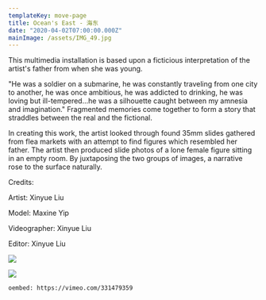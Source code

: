 ```yaml
---
templateKey: move-page
title: Ocean's East - 海东
date: "2020-04-02T07:00:00.000Z"
mainImage: /assets/IMG_49.jpg
---
```

This multimedia installation is based upon a ficticious interpretation of the artist's father from when she was young. 

"He was a soldier on a submarine, he was constantly traveling from one city to another, he was once ambitious, he was addicted to drinking, he was loving but ill-tempered...he was a silhouette caught between my amnesia and imagination." Fragmented memories come together to form a story that straddles between the real and the fictional.

In creating this work, the artist looked through found 35mm slides gathered from flea markets with an attempt to find figures which resembled her father. The artist then produced slide photos of a lone female figure sitting in an empty room. By juxtaposing the two groups of images, a narrative rose to the surface naturally.

Credits:

Artist: Xinyue Liu

Model: Maxine Yip

Videographer: Xinyue Liu

Editor: Xinyue Liu

![](/assets/IMG_49.jpg)

![](/assets/_-1.png)

`oembed: https://vimeo.com/331479359`

<div class="lines-5"></div>
